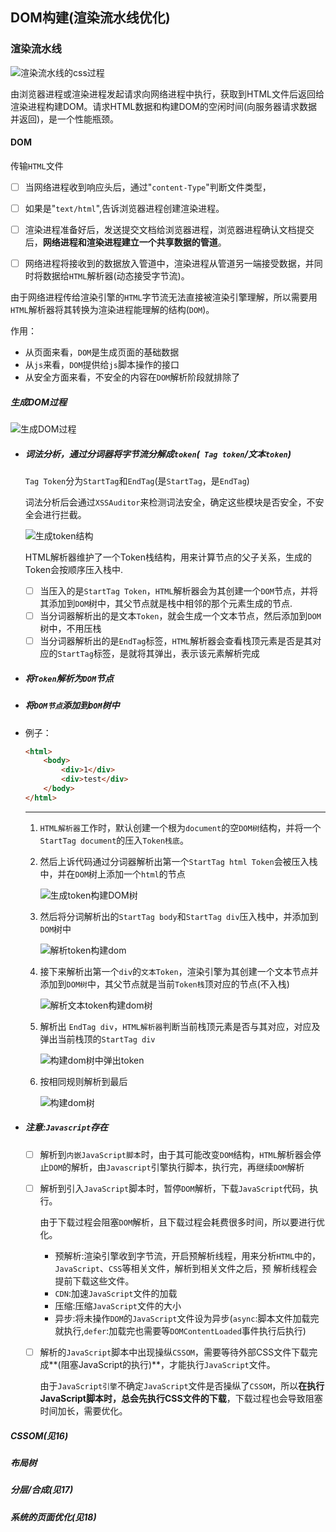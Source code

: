 ## DOM构建(渲染流水线优化)

### 渲染流水线

![渲染流水线的css过程](C:\Users\Admin\Desktop\浏览器工作原理小册\image\渲染流水线的css过程.png)

由浏览器进程或渲染进程发起请求向网络进程中执行，获取到HTML文件后返回给渲染进程构建DOM。请求HTML数据和构建DOM的空闲时间(向服务器请求数据并返回)，是一个性能瓶颈。

#### DOM

传输`HTML`文件

- [ ] 当网络进程收到响应头后，通过"`content-Type`"判断文件类型，

- [ ] 如果是"`text/html`",告诉浏览器进程创建渲染进程。
- [ ] 渲染进程准备好后，发送提交文档给浏览器进程，浏览器进程确认文档提交后，**网络进程和渲染进程建立一个共享数据的管道**。
- [ ] 网络进程将接收到的数据放入管道中，渲染进程从管道另一端接受数据，并同时将数据给`HTML`解析器(动态接受字节流)。

由于网络进程传给渲染引擎的`HTML`字节流无法直接被渲染引擎理解，所以需要用`HTML`解析器将其转换为渲染进程能理解的结构(`DOM`)。

作用：

- 从页面来看，`DOM`是生成页面的基础数据
- 从`js`来看，`DOM`提供给`js`脚本操作的接口
- 从安全方面来看，不安全的内容在`DOM`解析阶段就排除了

##### 生成DOM过程

![生成DOM过程](C:\Users\Admin\Desktop\浏览器工作原理小册\image\生成DOM过程.png)

- ##### 词法分析，通过分词器将字节流分解成`token`(` Tag token`/文本`token`)

  `Tag Token`分为`StartTag`和`EndTag`(<body>是`StartTag`，</body>是`EndTag`)

  词法分析后会通过`XSSAuditor`来检测词法安全，确定这些模块是否安全，不安全会进行拦截。

  ![生成token结构](C:\Users\Admin\Desktop\浏览器工作原理小册\image\生成token结构.png)

  HTML解析器维护了一个Token栈结构，用来计算节点的父子关系，生成的Token会按顺序压入栈中.

  - [ ] 当压入的是`StartTag Token`，`HTML`解析器会为其创建一个`DOM`节点，并将其添加到`DOM`树中，其父节点就是栈中相邻的那个元素生成的节点.
  - [ ] 当分词器解析出的是文本`Token`，就会生成一个文本节点，然后添加到`DOM`树中，不用压栈
  - [ ] 当分词器解析出的是`EndTag`标签，`HTML`解析器会查看栈顶元素是否是其对应的`StartTag`标签，是就将其弹出，表示该元素解析完成

- ##### 将`Token`解析为`DOM`节点

- ##### 将`DOM节点`添加到`DOM`树中

- 例子：

  ```html
  <html>
      <body>
          <div>1</div> 
          <div>test</div> 
      </body> 
  </html>
  ```

  ------

  1. `HTML解析器`工作时，默认创建一个根为`document`的空`DOM树`结构，并将一个`StartTag document`的压入`Token栈底`。

  2. 然后上诉代码通过分词器解析出第一个`StartTag html Token`会被压入栈中，并在`DOM`树上添加一个`html`的节点

     ![生成token构建DOM树](C:\Users\Admin\Desktop\浏览器工作原理小册\image\生成token构建DOM树.png)

  3. 然后将分词解析出的`StartTag body`和`StartTag div`压入栈中，并添加到`DOM`树中

     ![解析token构建dom](C:\Users\Admin\Desktop\浏览器工作原理小册\image\解析token构建dom.png)

  4. 接下来解析出第一个`div`的`文本Token`，渲染引擎为其创建一个文本节点并添加到`DOM树`中，其父节点就是当前`Token栈`顶对应的节点(不入栈)

     ![解析文本token构建dom树](C:\Users\Admin\Desktop\浏览器工作原理小册\image\解析文本token构建dom树.png)

  5. 解析出 `EndTag div`，`HTML解析器`判断当前栈顶元素是否与其对应，对应及弹出当前栈顶的`StartTag div`

     ![构建dom树中弹出token](C:\Users\Admin\Desktop\浏览器工作原理小册\image\构建dom树中弹出token.png)

  6. 按相同规则解析到最后

     ![构建dom树](C:\Users\Admin\Desktop\浏览器工作原理小册\image\构建dom树.png)

- ##### 注意:`Javascript`存在

  - [ ] 解析到`内嵌JavaScript脚本`时，由于其可能改变`DOM`结构，`HTML`解析器会停止`DOM`的解析，由`Javascript`引擎执行脚本，执行完，再继续`DOM`解析

  - [ ] 解析到引入`JavaScript`脚本时，暂停`DOM`解析，下载`JavaScript`代码，执行。

    由于下载过程会阻塞`DOM`解析，且下载过程会耗费很多时间，所以要进行优化。

    - 预解析:渲染引擎收到字节流，开启预解析线程，用来分析`HTML`中的，`JavaScript`、`CSS`等相关⽂件，解析到相关⽂件之后，预 解析线程会提前下载这些⽂件。 
    - `CDN`:加速`JavaScript`文件的加载
    - 压缩:压缩`JavaScript`文件的大小
    - 异步:将未操作`DOM`的`JavaScript`文件设为异步(`async`:脚本文件加载完就执行,`defer`:加载完也需要等`DOMContentLoaded`事件执行后执行)

  - [ ] 解析的`JavaScript`脚本中出现操纵`CSSOM`，需要等待外部CSS文件下载完成**(阻塞JavaScript的执行)**，才能执行`JavaScript`文件。

    由于`JavaScript引擎`不确定`JavaScript`文件是否操纵了`CSSOM`，所以**在执行JavaScript脚本时，总会先执行CSS文件的下载**，下载过程也会导致阻塞时间加长，需要优化。

##### CSSOM(见16)

##### 布局树

##### 分层/合成(见17)

##### 系统的页面优化(见**18**)